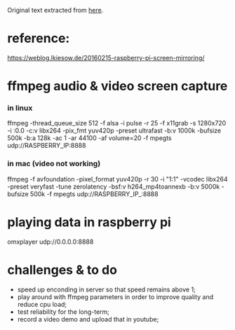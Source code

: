 Original text extracted from [here](https://github.com/jeraman/projetoProibidao/tree/master/research).

# reference:
https://weblog.lkiesow.de/20160215-raspberry-pi-screen-mirroring/

# ffmpeg audio & video screen capture
### in linux
ffmpeg -thread_queue_size 512 -f alsa -i pulse -r 25 -f x11grab -s 1280x720 -i :0.0 -c:v libx264 -pix_fmt yuv420p -preset ultrafast -b:v 1000k -bufsize 500k -b:a 128k -ac 1 -ar 44100 -af volume=20 -f mpegts udp://RASPBERRY_IP:8888

### in mac (video not working)
ffmpeg -f avfoundation -pixel_format yuv420p -r 30 -i "1:1" -vcodec libx264 -preset veryfast -tune zerolatency -bsf:v h264_mp4toannexb -b:v 5000k -bufsize 500k -f mpegts udp://RASPBERRY_IP_:8888

# playing data in raspberry pi
omxplayer udp://0.0.0.0:8888

# challenges & to do
- speed up enconding in server so that speed remains above 1;
- play around with ffmpeg parameters in order to improve quality and reduce cpu load;
- test reliability for the long-term;
- record a video demo and upload that in youtube;
